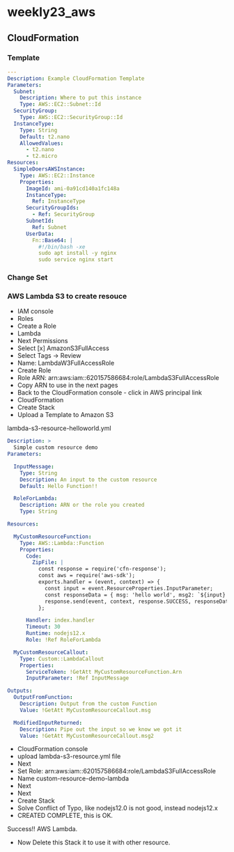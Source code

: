 # weekly23_aws

## CloudFormation

### Template

```yml
---
Description: Example CloudFormation Template
Parameters:
  Subnet:
    Description: Where to put this instance
    Type: AWS::EC2::Subnet::Id
  SecurityGroup:
    Type: AWS::EC2::SecurityGroup::Id
  InstanceType:
    Type: String
    Default: t2.nano
    AllowedValues:
      - t2.nano
      - t2.micro
Resources:
  SimpleDoersAWSInstance:
    Type: AWS::EC2::Instance
    Properties:
      ImageId: ami-0a91cd140a1fc148a
      InstanceType:
        Ref: InstanceType 
      SecurityGroupIds:
        - Ref: SecurityGroup 
      SubnetId:
        Ref: Subnet
      UserData:
        Fn::Base64: |
          #!/bin/bash -xe
          sudo apt install -y nginx
          sudo service nginx start
```

### Change Set

### AWS Lambda S3 to create resouce

- IAM console
- Roles
- Create a Role
- Lambda
- Next Permissions
- Select [x] AmazonS3FullAccess
- Select Tags -> Review
- Name: LambdaW3FullAccessRole
- Create Role
- Role ARN: arn:aws:iam::620157586684:role/LambdaS3FullAccessRole
- Copy ARN to use in the next pages
- Back to the CloudFormation console - click in AWS principal link
- CloudFormation
- Create Stack
- Upload a Template to Amazon S3

lambda-s3-resource-helloworld.yml
```yml
Description: >
  Simple custom resource demo
Parameters:

  InputMessage:
    Type: String
    Description: An input to the custom resource
    Default: Hello Function!!

  RoleForLambda:
    Description: ARN or the role you created
    Type: String

Resources:

  MyCustomResourceFunction:
    Type: AWS::Lambda::Function
    Properties:
      Code:
        ZipFile: |
          const response = require('cfn-response');
          const aws = require('aws-sdk');
          exports.handler = (event, context) => {
            const input = event.ResourceProperties.InputParameter;
            const responseData = { msg: 'hello world', msg2: `${input} --received from caller`};
            response.send(event, context, response.SUCCESS, responseData);
          };

      Handler: index.handler
      Timeout: 30
      Runtime: nodejs12.x
      Role: !Ref RoleForLambda

  MyCustomResourceCallout:
    Type: Custom::LambdaCallout
    Properties:
      ServiceToken: !GetAtt MyCustomResourceFunction.Arn
      InputParameter: !Ref InputMessage

Outputs:
  OutputFromFunction:
    Description: Output from the custom Function
    Value: !GetAtt MyCustomResourceCallout.msg

  ModifiedInputReturned:
    Description: Pipe out the input so we know we got it
    Value: !GetAtt MyCustomResourceCallout.msg2
```

- CloudFormation console
- upload lambda-s3-resource.yml file
- Next
- Set Role: arn:aws:iam::620157586684:role/LambdaS3FullAccessRole
- Name custom-resource-demo-lambda
- Next
- Next
- Create Stack
- Solve Conflict of Typo, like nodejs12.0 is not good, instead nodejs12.x
- CREATED COMPLETE, this is OK.

Success!! AWS Lambda.

- Now Delete this Stack it to use it with other resource.
